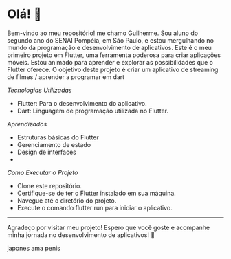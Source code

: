 
# Olá! 👋

Bem-vindo ao meu repositório! me chamo Guilherme. Sou aluno do segundo ano do SENAI Pompéia, em São Paulo, e estou mergulhando no mundo da programação e desenvolvimento de aplicativos.
Este é o meu primeiro projeto em Flutter, uma ferramenta poderosa para criar aplicações móveis. Estou animado para aprender e explorar as possibilidades que o Flutter oferece. O objetivo deste projeto é criar um aplicativo de streaming de filmes / aprender a programar em dart

*Tecnologias Utilizadas*
- Flutter: Para o desenvolvimento do aplicativo.
- Dart: Linguagem de programação utilizada no Flutter.
  
*Aprendizados*
- Estruturas básicas do Flutter
- Gerenciamento de estado
- Design de interfaces
- 
*Como Executar o Projeto*
- Clone este repositório.
- Certifique-se de ter o Flutter instalado em sua máquina.
- Navegue até o diretório do projeto.
- Execute o comando flutter run para iniciar o aplicativo.
  
---

Agradeço por visitar meu projeto! Espero que você goste e acompanhe minha jornada no desenvolvimento de aplicativos! 🚀



japones ama penis
